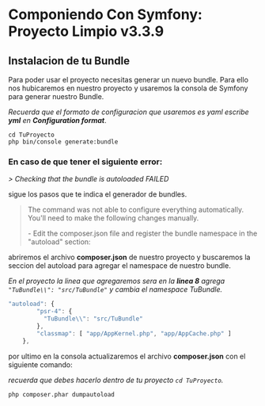 # Componiendo Con Symfony: Proyecto Limpio v3.3.9
## Instalacion de tu Bundle

Para poder usar el proyecto necesitas generar un nuevo bundle. Para ello nos hubicaremos en nuestro proyecto y usaremos la consola de Symfony para generar nuestro Bundle.

*Recuerda que el formato de configuracion que usaremos es yaml escribe **yml** en **Configuration format***.

```composer
cd TuProyecto
php bin/console generate:bundle
```

### En caso de que tener el siguiente error:

*> Checking that the bundle is autoloaded
FAILED*

sigue los pasos que te indica el generador de bundles.

>  The command was not able to configure everything automatically.
>  You'll need to make the following changes manually.
>
>  \- Edit the composer.json file and register the bundle
>  namespace in the "autoload" section:

abriremos el archivo **composer.json** de nuestro proyecto y buscaremos la seccion del autoload para agregar el namespace de nuestro bundle.

*En el proyecto la linea que agregaremos sera en la **linea 8** agrega `"TuBundle\\": "src/TuBundle"` y cambia el namespace TuBundle.*

```javascript
"autoload": {
        "psr-4": {
          "TuBundle\\": "src/TuBundle"
        },
        "classmap": [ "app/AppKernel.php", "app/AppCache.php" ]
    },
```

por ultimo en la consola actualizaremos el archivo **composer.json** con el siguiente comando:

*recuerda que debes hacerlo dentro de tu proyecto `cd TuProyecto`.*

```composer
php composer.phar dumpautoload
```
